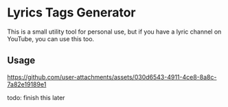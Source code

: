 # Lyrics Tags Generator

This is a small utility tool for personal use, but if you have a lyric channel on YouTube, you can use this too.

## Usage

https://github.com/user-attachments/assets/030d6543-4911-4ce8-8a8c-7a82e19189e1

todo: finish this later
